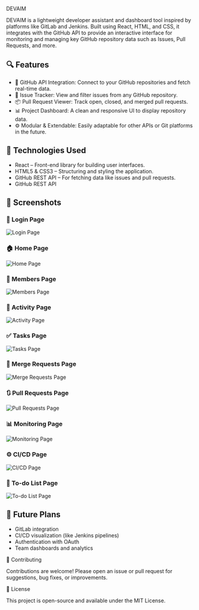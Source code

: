 DEVAIM

DEVAIM is a lightweight developer assistant and dashboard tool inspired by platforms like GitLab and Jenkins. Built using React, HTML, and CSS, it integrates with the GitHub API to provide an interactive interface for monitoring and managing key GitHub repository data such as Issues, Pull Requests, and more.

## 🔍 Features

- 🔗 GitHub API Integration: Connect to your GitHub repositories and fetch real-time data.
- 🐛 Issue Tracker: View and filter issues from any GitHub repository.
- 📦 Pull Request Viewer: Track open, closed, and merged pull requests.
- 📊 Project Dashboard: A clean and responsive UI to display repository data.
- ⚙️ Modular & Extendable: Easily adaptable for other APIs or Git platforms in the future.

## 🚀 Technologies Used

- React – Front-end library for building user interfaces.
- HTML5 & CSS3 – Structuring and styling the application.
- GitHub REST API – For fetching data like issues and pull requests.
- GitHub REST API

## 📸 Screenshots

### 🔐 Login Page

![Login Page](screenshots/1.png)

### 🏠 Home Page

![Home Page](screenshots/2.png)

### 👥 Members Page

![Members Page](screenshots/3.png)

### 📅 Activity Page

![Activity Page](screenshots/4.png)

### ✅ Tasks Page

![Tasks Page](screenshots/5.png)

### 🔀 Merge Requests Page

![Merge Requests Page](screenshots/6.png)

### 🔃 Pull Requests Page

![Pull Requests Page](screenshots/7.png)

### 📊 Monitoring Page

![Monitoring Page](screenshots/8.png)

### ⚙️ CI/CD Page

![CI/CD Page](screenshots/9.png)

### 📝 To-do List Page

![To-do List Page](screenshots/10.png)

## 📌 Future Plans

- GitLab integration
- CI/CD visualization (like Jenkins pipelines)
- Authentication with OAuth
- Team dashboards and analytics

🤝 Contributing

Contributions are welcome! Please open an issue or pull request for suggestions, bug fixes, or improvements.

📄 License

This project is open-source and available under the MIT License.
